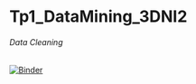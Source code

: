 # Tp1_DataMining_3DNI2

###### Data Cleaning 

[![Binder](https://mybinder.org/badge_logo.svg)](https://mybinder.org/v2/gh/FirasFekih/tp1_dataMining_3dni2/main?labpath=Data%20Cleaning%20TP1-E.ipynb)
